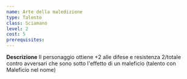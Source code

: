```yaml
---
name: Arte della maledizione
type: Talento
class: Sciamano
level: 2
cost: 5
prerequisites: 
---
```


**Descrizione**
Il personaggio ottiene +2 alle difese e resistenza 2/totale contro avversari che
sono sotto l'effetto di un maleficio (talento con Maleficio nel nome)